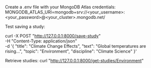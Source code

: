 Create a .env file with your MongoDB Atlas credentials:
MONGODB_ATLAS_URI=mongodb+srv://<your_username>:<your_password>@<your_cluster>.mongodb.net/

Test saving a study:

curl -X POST "http://127.0.0.1:8000/save-study" \
  -H "Content-Type: application/json" \
  -d '{
    "title": "Climate Change Effects",
    "text": "Global temperatures are rising...",
    "topic": "Environment",
    "discipline": "Climate Science"
  }'


Retrieve studies:
curl "http://127.0.0.1:8000/get-studies/Environment"
